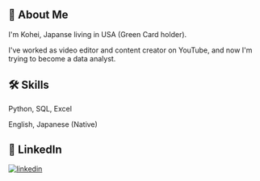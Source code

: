 
## 🚀 About Me
I'm Kohei, Japanse living in USA (Green Card holder). 

I've worked as video editor and content creator on YouTube, and now I'm trying to become a data analyst.
## 🛠 Skills
Python, SQL, Excel

English, Japanese (Native)


## 🔗 LinkedIn
[![linkedin](https://img.shields.io/badge/linkedin-0A66C2?style=for-the-badge&logo=linkedin&logoColor=white)](https://www.linkedin.com/)

